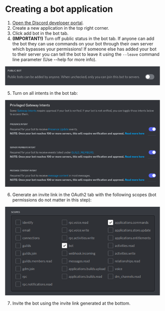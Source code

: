 # Creating a bot application

1. [Open the Discord developer portal](https://discord.com/developers/applications).
2. Create a new application in the top right corner.
3. Click add bot in the bot tab.
4. **(IMPORTANT!)** Turn off public status in the bot tab. If anyone can add the bot they can use commands on your bot through their own server which bypasses your permissions! If someone else has added your bot to their server you can tell the bot to leave it using the `--leave` command line parameter (Use --help for more info).

![Image showing a Discord selection box](img/botPublic.png)

5. Turn on all intents in the bot tab:

![Image showing a Discord selection box](img/botPage.png)

6. Generate an invite link in the OAuth2 tab with the following scopes (bot permissions do not matter in this step):

![Image showing a Discord selection box](img/botScopes.png)

7. Invite the bot using the invite link generated at the bottom.
